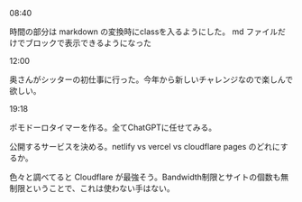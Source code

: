08:40

時間の部分は markdown の変換時にclassを入るようにした。 md ファイルだけでブロックで表示できるようになった

12:00

奥さんがシッターの初仕事に行った。今年から新しいチャレンジなので楽しんで欲しい。

19:18

ポモドーロタイマーを作る。全てChatGPTに任せてみる。

公開するサービスを決める。netlify vs vercel vs cloudflare pages のどれにするか。

色々と調べてると Cloudflare が最強そう。Bandwidth制限とサイトの個数も無制限ということで、これは使わない手はない。
